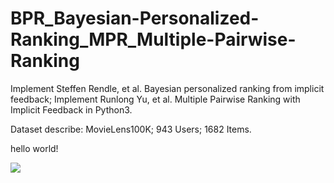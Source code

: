# BPR_Bayesian-Personalized-Ranking_MPR_Multiple-Pairwise-Ranking

Implement Steffen Rendle, et al. Bayesian personalized ranking from implicit feedback;
Implement Runlong Yu, et al. Multiple Pairwise Ranking with Implicit Feedback in Python3.

Dataset describe: MovieLens100K; 943 Users; 1682 Items.

hello world!

![](http://c.hiphotos.baidu.com/image/pic/item/5882b2b7d0a20cf4ab8f069e7c094b36acaf9950.jpg)
